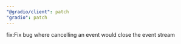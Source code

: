 ```yaml
---
"@gradio/client": patch
"gradio": patch
---
```


fix:Fix bug where cancelling an event would close the event stream
